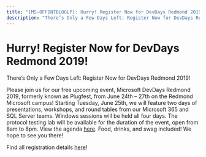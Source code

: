 ```yaml
---
title: "[MS-OFFINTBLOGLP]: Hurry! Register Now for DevDays Redmond 2019!"
description: "There’s Only a Few Days Left: Register Now for DevDays Redmond 2019!   Please join us for our free upcoming event,"
---
```


# Hurry! Register Now for DevDays Redmond 2019!

<p>There’s Only a Few
Days Left: Register Now for DevDays Redmond 2019! </p>

<p>Please join us for our free upcoming event, Microsoft
DevDays Redmond 2019, formerly known as Plugfest, from June 24th – 27th on the
Redmond Microsoft campus! Starting Tuesday, June 25th, we will feature two days
of presentations, workshops, and round tables from our Microsoft 365 and SQL
Server teams. Windows sessions will be held all four days. The protocol testing
lab will be available for the duration of the event, open from 8am to 8pm. View
the agenda <span><a href="https://www.interopevents.com/redmond2019">here</a></span>. Food, drinks,
and swag included! We hope to see you there! </p>

<p>Find all registration details <span><a href="http://www.interopevents.com/Redmond2019">here</a></span>!</p>


                